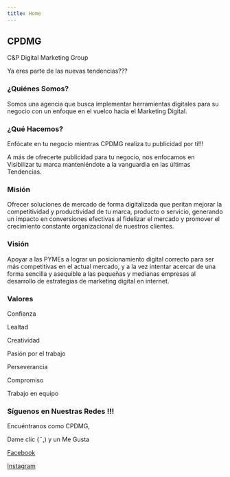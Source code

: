 ```yaml
---
title: Home
---
```


## CPDMG

C&P Digital Marketing Group

Ya eres parte de las nuevas tendencias???

<!-- .slide -->

### ¿Quiénes Somos?

Somos una agencia que busca implementar herramientas digitales para su negocio con un enfoque en el vuelco hacia el Marketing Digital. 

<!-- .slide vertical=true -->

### ¿Qué Hacemos?

Enfócate en tu negocio mientras CPDMG realiza tu publicidad por ti!!!

A más de ofrecerte publicidad para tu negocio, nos enfocamos en Visibilizar tu marca manteniéndote a la vanguardia en las últimas Tendencias. 

<!-- .slide -->

### Misión

Ofrecer soluciones de mercado de forma digitalizada que peritan mejorar la competitividad y productividad de tu marca, producto o servicio, generando un impacto en conversiones efectivas al fidelizar el mercado y promover el crecimiento constante organizacional de nuestros clientes.

<!-- .slide vertical=true -->

### Visión

Apoyar a las PYMEs a lograr un posicionamiento digital correcto para ser más competitivas en el actual mercado, y a la vez intentar acercar de una forma sencilla y asequible a las pequeñas y medianas empresas al desarrollo de estrategias de marketing digital en internet.


<!-- .slide -->

### Valores

Confianza

Lealtad

Creatividad

Pasión por el trabajo

Perseverancia

Compromiso

Trabajo en equipo

<!-- .slide vertical=true -->
### Síguenos en Nuestras Redes !!!
Encuéntranos como CPDMG, 

Dame clic (¨,) y un Me Gusta

 [Facebook](https://www.facebook.com/CPDMG) 
 
 [Instagram](https://www.instagram.com/cpdmg)

